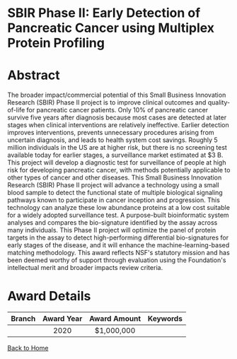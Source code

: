 
SBIR Phase II: Early Detection of Pancreatic Cancer using Multiplex Protein Profiling
=====================================================================================

# Abstract


The broader impact/commercial potential of this Small Business Innovation Research (SBIR) Phase II project is to improve clinical outcomes and quality-of-life for pancreatic cancer patients. Only 10% of pancreatic cancer survive five years after diagnosis because most cases are detected at later stages when clinical interventions are relatively ineffective. Earlier detection improves interventions, prevents unnecessary procedures arising from uncertain diagnosis, and leads to health system cost savings. Roughly 5 million individuals in the US are at higher risk, but there is no screening test available today for earlier stages, a surveillance market estimated at $3 B. This project will develop a diagnostic test for surveillance of people at high risk for developing pancreatic cancer, with methods potentially applicable to other types of cancer and other diseases. This Small Business Innovation Research (SBIR) Phase II project will advance a technology using a small blood sample to detect the functional state of multiple biological signaling pathways known to participate in cancer inception and progression. This technology can analyze these low abundance proteins at a low cost suitable for a widely adopted surveillance test. A purpose-built bioinformatic system analyses and compares the bio-signature identified by the assay across many individuals. This Phase II project will optimize the panel of protein targets in the assay to detect high-performing differential bio-signatures for early stages of the disease, and it will enhance the machine-learning-based matching methodology. This award reflects NSF's statutory mission and has been deemed worthy of support through evaluation using the Foundation's intellectual merit and broader impacts review criteria.  

# Award Details

|Branch|Award Year|Award Amount|Keywords|
| :---: | :---: | :---: | :---: |
||2020|$1,000,000||
  
  


[Back to Home](https://github.com/chrischow/dod_sbir_awards#655)